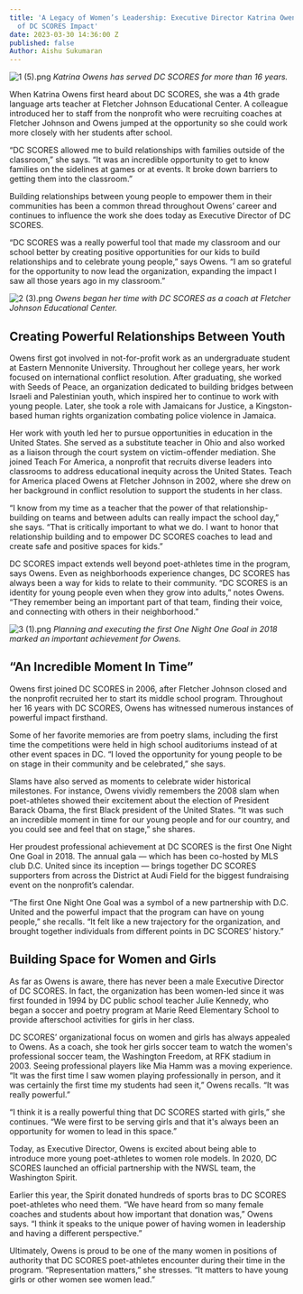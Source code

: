 ```yaml
---
title: 'A Legacy of Women’s Leadership: Executive Director Katrina Owens On Decades
  of DC SCORES Impact'
date: 2023-03-30 14:36:00 Z
published: false
Author: Aishu Sukumaran
---
```


![1 (5).png](/uploads/1%20(5).png)
*Katrina Owens has served DC SCORES for more than 16 years.*

When Katrina Owens first heard about DC SCORES, she was a 4th grade language arts teacher at Fletcher Johnson Educational Center. A colleague introduced her to staff from the nonprofit who were recruiting coaches at Fletcher Johnson and Owens jumped at the opportunity so she could work more closely with her students after school.














“DC SCORES allowed me to build relationships with families outside of the classroom,” she says. “It was an incredible opportunity to get to know families on the sidelines at games or at events. It broke down barriers to getting them into the classroom.”

Building relationships between young people to empower them in their communities has been a common thread throughout Owens’ career and continues to influence the work she does today as Executive Director of DC SCORES.

“DC SCORES was a really powerful tool that made my classroom and our school better by creating positive opportunities for our kids to build relationships and to celebrate young people,” says Owens. “I am so grateful for the opportunity to now lead the organization, expanding the impact I saw all those years ago in my classroom.”

![2 (3).png](/uploads/2%20(3).png)
*Owens began her time with DC SCORES as a coach at Fletcher Johnson Educational Center.*

## Creating Powerful Relationships Between Youth

Owens first got involved in not-for-profit work as an undergraduate student at Eastern Mennonite University. Throughout her college years, her work focused on international conflict resolution. After graduating, she worked with Seeds of Peace, an organization dedicated to building bridges between Israeli and Palestinian youth, which inspired her to continue to work with young people. Later, she took a role with Jamaicans for Justice, a Kingston-based human rights organization combating police violence in Jamaica.

Her work with youth led her to pursue opportunities in education in the United States. She served as a substitute teacher in Ohio and also worked as a liaison through the court system on victim-offender mediation. She joined Teach For America, a nonprofit that recruits diverse leaders into classrooms to address educational inequity across the United States. Teach for America placed Owens at Fletcher Johnson in 2002, where she drew on her background in conflict resolution to support the students in her class.

“I know from my time as a teacher that the power of that relationship-building on teams and between adults can really impact the school day,” she says. “That is critically important to what we do. I want to honor that relationship building and to empower DC SCORES coaches to lead and create safe and positive spaces for kids.”

DC SCORES impact extends well beyond poet-athletes time in the program, says Owens. Even as neighborhoods experience changes, DC SCORES has always been a way for kids to relate to their community. “DC SCORES is an identity for young people even when they grow into adults,” notes Owens. “They remember being an important part of that team, finding their voice, and connecting with others in their neighborhood.”

![3 (1).png](/uploads/3%20(1).png)
*Planning and executing the first One Night One Goal in 2018 marked an important achievement for Owens.*

## “An Incredible Moment In Time”

Owens first joined DC SCORES in 2006, after Fletcher Johnson closed and the nonprofit recruited her to start its middle school program. Throughout her 16 years with DC SCORES, Owens has witnessed numerous instances of powerful impact firsthand.

Some of her favorite memories are from poetry slams, including the first time the competitions were held in high school auditoriums instead of at other event spaces in DC. “I loved the opportunity for young people to be on stage in their community and be celebrated,” she says.

Slams have also served as moments to celebrate wider historical milestones. For instance, Owens vividly remembers the 2008 slam when poet-athletes showed their excitement about the election of President Barack Obama, the first Black president of the United States. “It was such an incredible moment in time for our young people and for our country, and you could see and feel that on stage,” she shares.

Her proudest professional achievement at DC SCORES is the first One Night One Goal in 2018. The annual gala — which has been co-hosted by MLS club D.C. United since its inception — brings together DC SCORES supporters from across the District at Audi Field for the biggest fundraising event on the nonprofit’s calendar.

“The first One Night One Goal was a symbol of a new partnership with D.C. United and the powerful impact that the program can have on young people,” she recalls. “It felt like a new trajectory for the organization, and brought together individuals from different points in DC SCORES’ history.”

## Building Space for Women and Girls

As far as Owens is aware, there has never been a male Executive Director of DC SCORES. In fact, the organization has been women-led since it was first founded in 1994 by DC public school teacher Julie Kennedy, who began a soccer and poetry program at Marie Reed Elementary School to provide afterschool activities for girls in her class.

DC SCORES’ organizational focus on women and girls has always appealed to Owens. As a coach, she took her girls soccer team to watch the women's professional soccer team, the Washington Freedom, at RFK stadium in 2003. Seeing professional players like Mia Hamm was a moving experience. “It was the first time I saw women playing professionally in person, and it was certainly the first time my students had seen it,” Owens recalls. “It was really powerful.”

“I think it is a really powerful thing that DC SCORES started with girls,” she continues. “We were first to be serving girls and that it's always been an opportunity for women to lead in this space.”

Today, as Executive Director, Owens is excited about being able to introduce more young poet-athletes to women role models. In 2020, DC SCORES launched an official partnership with the NWSL team, the Washington Spirit.

Earlier this year, the Spirit donated hundreds of sports bras to DC SCORES poet-athletes who need them. “We have heard from so many female coaches and students about how important that donation was,” Owens says. “I think it speaks to the unique power of having women in leadership and having a different perspective.”

Ultimately, Owens is proud to be one of the many women in positions of authority that DC SCORES poet-athletes encounter during their time in the program. “Representation matters,” she stresses. “It matters to have young girls or other women see women lead.”
